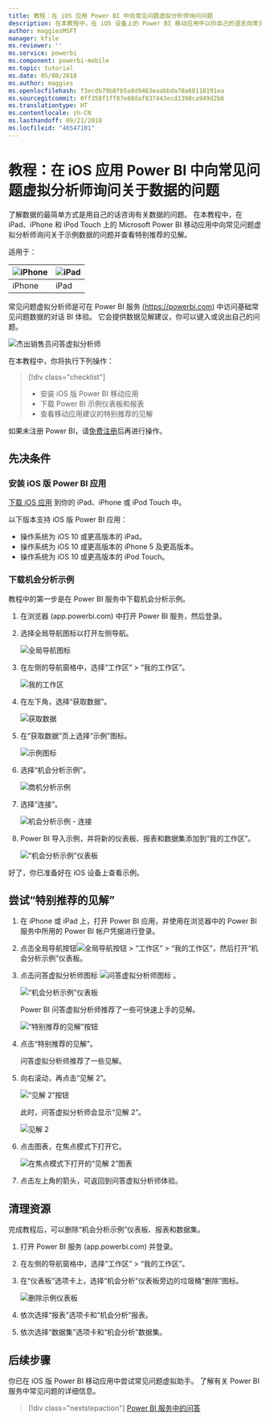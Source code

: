 ```yaml
---
title: 教程：在 iOS 应用 Power BI 中向常见问题虚拟分析师询问问题
description: 在本教程中，在 iOS 设备上的 Power BI 移动应用中以你自己的语言向常见问题虚拟分析师询问关于示例数据的问题。
author: maggiesMSFT
manager: kfile
ms.reviewer: ''
ms.service: powerbi
ms.component: powerbi-mobile
ms.topic: tutorial
ms.date: 05/08/2018
ms.author: maggies
ms.openlocfilehash: f3ecdb79b8fb5a8d9463eaabbda70a60110191ea
ms.sourcegitcommit: 0ff358f1ff87e88daf837443ecd1398ca949d2b6
ms.translationtype: HT
ms.contentlocale: zh-CN
ms.lasthandoff: 09/21/2018
ms.locfileid: "46547101"
---
```

# <a name="tutorial-ask-questions-about-your-data-with-the-qa-virtual-analyst-in-ios-apps---power-bi"></a>教程：在 iOS 应用 Power BI 中向常见问题虚拟分析师询问关于数据的问题

了解数据的最简单方式是用自己的话咨询有关数据的问题。 在本教程中，在 iPad、iPhone 和 iPod Touch 上的 Microsoft Power BI 移动应用中向常见问题虚拟分析师询问关于示例数据的问题并查看特别推荐的见解。 

适用于：

| ![iPhone](./media/tutorial-mobile-apps-ios-qna/iphone-logo-50-px.png) | ![iPad](./media/tutorial-mobile-apps-ios-qna/ipad-logo-50-px.png) |
|:--- |:--- |
| iPhone |iPad |

常见问题虚拟分析师是可在 Power BI 服务 [(https://powerbi.com)](https://powerbi.com) 中访问基础常见问题数据的对话 BI 体验。 它会提供数据见解建议，你可以键入或说出自己的问题。

![杰出销售员问答虚拟分析师](./media/tutorial-mobile-apps-ios-qna/power-bi-ios-q-n-a-top-sale-intro.png)

在本教程中，你将执行下列操作：

> [!div class="checklist"]
> * 安装 iOS 版 Power BI 移动应用
> * 下载 Power BI 示例仪表板和报表
> * 查看移动应用建议的特别推荐的见解

如果未注册 Power BI，请[免费注册](https://app.powerbi.com/signupredirect?pbi_source=web)后再进行操作。

## <a name="prerequisites"></a>先决条件

### <a name="install-the-power-bi-for-ios-app"></a>安装 iOS 版 Power BI 应用
[下载 iOS 应用](http://go.microsoft.com/fwlink/?LinkId=522062 "从 Apple App Store 下载 iPhone 应用") 到你的 iPad、iPhone 或 iPod Touch 中。

以下版本支持 iOS 版 Power BI 应用：
- 操作系统为 iOS 10 或更高版本的 iPad。
- 操作系统为 iOS 10 或更高版本的 iPhone 5 及更高版本。 
- 操作系统为 iOS 10 或更高版本的 iPod Touch。

### <a name="download-the-opportunity-analysis-sample"></a>下载机会分析示例
教程中的第一步是在 Power BI 服务中下载机会分析示例。

1. 在浏览器 (app.powerbi.com) 中打开 Power BI 服务，然后登录。

1. 选择全局导航图标以打开左侧导航。

    ![全局导航图标](./media/tutorial-mobile-apps-ios-qna/power-bi-android-quickstart-global-nav-icon.png)

2. 在左侧的导航窗格中，选择“工作区” > “我的工作区”。

    ![我的工作区](./media/tutorial-mobile-apps-ios-qna/power-bi-android-quickstart-my-workspace.png)

3. 在左下角，选择“获取数据”。
   
    ![获取数据](./media/tutorial-mobile-apps-ios-qna/power-bi-get-data.png)

3. 在“获取数据”页上选择“示例”图标。
   
   ![示例图标](./media/tutorial-mobile-apps-ios-qna/power-bi-samples-icon.png)

4. 选择“机会分析示例”。
 
    ![商机分析示例](./media/tutorial-mobile-apps-ios-qna/power-bi-oa.png)
 
8. 选择“连接”。  
  
   ![机会分析示例 - 连接](./media/tutorial-mobile-apps-ios-qna/opportunity-connect.png)
   
5. Power BI 导入示例，并将新的仪表板、报表和数据集添加到“我的工作区”。
   
   ![“机会分析示例”仪表板](./media/tutorial-mobile-apps-ios-qna/power-bi-service-opportunity-sample.png)

好了，你已准备好在 iOS 设备上查看示例。

## <a name="try-featured-insights"></a>尝试“特别推荐的见解”
1. 在 iPhone 或 iPad 上，打开 Power BI 应用，并使用在浏览器中的 Power BI 服务中所用的 Power BI 帐户凭据进行登录。

1.  点击全局导航按钮![全局导航按钮](./media/tutorial-mobile-apps-ios-qna/power-bi-iphone-global-nav-button.png) > “工作区” > “我的工作区”，然后打开“机会分析示例”仪表板。

2. 点击问答虚拟分析师图标 ![问答虚拟分析师图标](./media/tutorial-mobile-apps-ios-qna/power-bi-ios-q-n-a-icon.png) 。

     ![“机会分析示例”仪表板](./media/tutorial-mobile-apps-ios-qna/power-bi-ios-qna-opportunity-analysis.png)

     Power BI 问答虚拟分析师推荐了一些可快速上手的见解。

     ![“特别推荐的见解”按钮](./media/tutorial-mobile-apps-ios-qna/power-bi-ios-qna-suggest-insights.png)
3. 点击“特别推荐的见解”。

     问答虚拟分析师推荐了一些见解。
4. 向右滚动，再点击“见解 2”。

    ![“见解 2”按钮](./media/tutorial-mobile-apps-ios-qna/power-bi-ios-qna-suggest-insight-2.png)

     此时，问答虚拟分析师会显示“见解 2”。

    ![见解 2](./media/tutorial-mobile-apps-ios-qna/power-bi-ios-qna-show-insight-2.png)
5. 点击图表，在焦点模式下打开它。

    ![在焦点模式下打开的“见解 2”图表](./media/tutorial-mobile-apps-ios-qna/power-bi-ios-qna-open-insight-2.png)
6. 点击左上角的箭头，可返回到问答虚拟分析师体验。

## <a name="clean-up-resources"></a>清理资源

完成教程后，可以删除“机会分析示例”仪表板、报表和数据集。

1. 打开 Power BI 服务 (app.powerbi.com) 并登录。

2. 在左侧的导航窗格中，选择“工作区” > “我的工作区”。

3. 在“仪表板”选项卡上，选择“机会分析”仪表板旁边的垃圾桶“删除”图标。

    ![删除示例仪表板](./media/tutorial-mobile-apps-ios-qna/power-bi-service-delete-opportunity-sample.png)

4. 依次选择“报表”选项卡和“机会分析”报表。

5. 依次选择“数据集”选项卡和“机会分析”数据集。


## <a name="next-steps"></a>后续步骤

你已在 iOS 版 Power BI 移动应用中尝试常见问题虚拟助手。 了解有关 Power BI 服务中常见问题的详细信息。
> [!div class="nextstepaction"]
> [Power BI 服务中的问答](../end-user-q-and-a.md)

